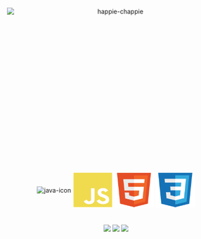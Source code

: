 

<div  align="center"> 
  <div style="display: inline_block"><br>
    <img align="right" height="375" width="500" alt="happie-chappie" src="https://i.pinimg.com/originals/d9/db/c8/d9dbc83cd77bbbbcde3cca8d0f5cbb74.gif">
    <img align="center" height="80" width="90" alt="java-icon" src="https://cdn.jsdelivr.net/gh/devicons/devicon@latest/icons/java/java-original.svg">
    <img align="center" height="80" width="90" alt="js-icon"  src="https://raw.githubusercontent.com/devicons/devicon/master/icons/javascript/javascript-plain.svg">
    <img align="center" height="80" width="90" alt="html-icon" src="https://raw.githubusercontent.com/devicons/devicon/master/icons/html5/html5-original.svg">
    <img align="center" height="80" width="90" alt="css-icon" src="https://raw.githubusercontent.com/devicons/devicon/master/icons/css3/css3-original.svg">
    
   </div>

  <h1></h1>  
  <a href="https://www.youtube.com/@CaioFer090" target="_blank"><img src="https://img.shields.io/badge/YouTube-FF0000?style=for-the-badge&logo=youtube&logoColor=white" target="_blank"></a>
  <a href = "caiofer090@gmail.com"><img src="https://img.shields.io/badge/-Gmail-%23333?style=for-the-badge&logo=gmail&logoColor=white" target="_blank"></a>
  <a href="www.linkedin.com/in/caio-fernandes-846a64235" target="_blank"><img src="https://img.shields.io/badge/-LinkedIn-%230077B5?style=for-the-badge&logo=linkedin&logoColor=white" target="_blank"></a> 
  
  
